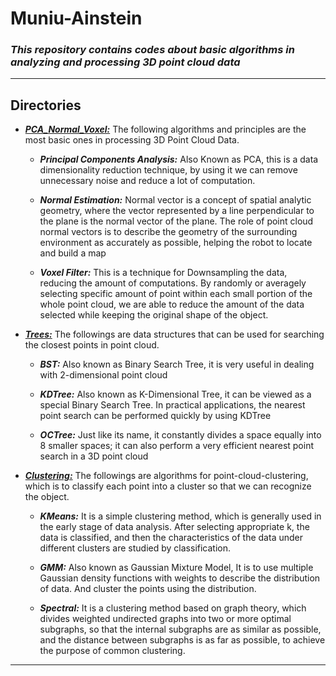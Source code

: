 # Muniu-Ainstein

### _This repository contains codes about basic algorithms in analyzing and processing 3D point cloud data_  

---

## Directories
- **_[PCA_Normal_Voxel:](./PCA_Normal_Voxel)_** The following algorithms and principles are the most basic ones in processing 3D Point 
    Cloud Data.

    * **_Principal Components Analysis:_** Also Known as PCA, this is a data dimensionality 
    reduction technique, by using it we can remove unnecessary noise and reduce a lot of computation.
  
    * **_Normal Estimation:_** Normal vector is a concept of spatial analytic geometry, 
    where the vector represented by a line perpendicular to the plane is the normal vector of the plane. 
    The role of point cloud normal vectors is to describe the geometry of the surrounding environment 
    as accurately as possible, helping the robot to locate and build a map
  
    * **_Voxel Filter:_** This is a technique for Downsampling the data, reducing the amount of computations. 
    By randomly or averagely selecting specific amount of point within each small portion of the whole point cloud,
    we are able to reduce the amount of the data selected while keeping the original shape of the object.


- **_[Trees:](./Trees)_** The followings are data structures that can be used for searching the closest points in point 
    cloud.

    * **_BST:_** Also known as Binary Search Tree, it is very useful in dealing with 2-dimensional point cloud
  
    * **_KDTree:_** Also known as K-Dimensional Tree, it can be viewed as a special Binary Search Tree. 
    In practical applications, the nearest point search can be performed quickly by using KDTree

    * **_OCTree:_** Just like its name, it constantly divides a space equally into 8 smaller spaces; it can also perform 
    a very efficient nearest point search in a 3D point cloud


- **_[Clustering:](./Clustering)_** The followings are algorithms for point-cloud-clustering, which is to classify each point 
    into a cluster so that we can recognize the object.

    * **_KMeans:_** It is a simple clustering method, which is generally used in the early stage of data analysis. 
    After selecting appropriate k, the data is classified, and then the characteristics of the data under different 
    clusters are studied by classification.
  
    * **_GMM:_** Also known as Gaussian Mixture Model, It is to use multiple Gaussian density functions with weights to 
    describe the distribution of data. And cluster the points using the distribution.

    * **_Spectral:_** It is a clustering method based on graph theory, which divides weighted undirected graphs into two 
    or more optimal subgraphs, so that the internal subgraphs are as similar as possible, and the distance between 
    subgraphs is as far as possible, to achieve the purpose of common clustering.

---